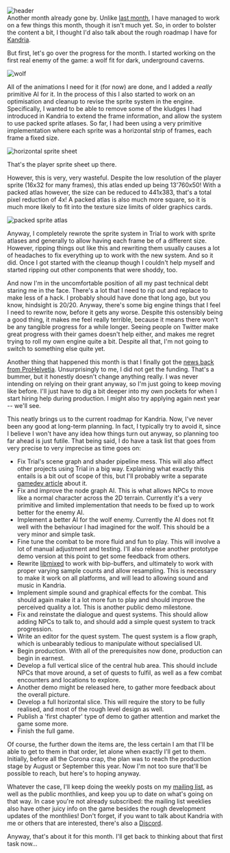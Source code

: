 ![header](https://filebox.tymoon.eu//file/TVRrNE9BPT0=)  
Another month already gone by. Unlike [last month](https://reader.tymoon.eu/article/383), I have managed to work on a few things this month, though it isn't much yet. So, in order to bolster the content a bit, I thought I'd also talk about the rough roadmap I have for [Kandria](https://kandria.com).

But first, let's go over the progress for the month. I started working on the first real enemy of the game: a wolf fit for dark, underground caverns.

![wolf](https://filebox.tymoon.eu//file/TVRrNE9BPT0=)

All of the animations I need for it (for now) are done, and I added a *really* primitive AI for it. In the process of this I also started to work on an optimisation and cleanup to revise the sprite system in the engine. Specifically, I wanted to be able to remove some of the kludges I had introduced in Kandria to extend the frame information, and allow the system to use packed sprite atlases. So far, I had been using a very primitive implementation where each sprite was a horizontal strip of frames, each frame a fixed size.

![horizontal sprite sheet](https://filebox.tymoon.eu//file/TVRrNE5nPT0=)

That's the player sprite sheet up there.

However, this is very, very wasteful. Despite the low resolution of the player sprite (16x32 for many frames), this atlas ended up being 13'760x50! With a packed atlas however, the size can be reduced to 441x383, that's a total pixel reduction of 4x! A packed atlas is also much more square, so it is much more likely to fit into the texture size limits of older graphics cards.

![packed sprite atlas](https://filebox.tymoon.eu//file/TVRrNE53PT0=)

Anyway, I completely rewrote the sprite system in Trial to work with sprite atlases and generally to allow having each frame be of a different size. However, ripping things out like this and rewriting them usually causes a lot of headaches to fix everything up to work with the new system. And so it did. Once I got started with the cleanup though I couldn't help myself and started ripping out other components that were shoddy, too.

And now I'm in the uncomfortable position of all my past technical debt staring me in the face. There's a lot that I need to rip out and replace to make less of a hack. I probably should have done that long ago, but you know, hindsight is 20/20. Anyway, there's some big engine things that I feel I need to rewrite now, before it gets any worse. Despite this ostensibly being a good thing, it makes me feel really terrible, because it means there won't be any tangible progress for a while longer. Seeing people on Twitter make great progress with their games doesn't help either, and makes me regret trying to roll my own engine quite a bit. Despite all that, I'm not going to switch to something else quite yet.

Another thing that happened this month is that I finally got the [news back from ProHelvetia](https://reader.tymoon.eu/article/381). Unsurprisingly to me, I did not get the funding. That's a bummer, but it honestly doesn't change anything really. I was never intending on relying on their grant anyway, so I'm just going to keep moving like before. I'll just have to dig a bit deeper into my own pockets for when I start hiring help during production. I might also try applying again next year -- we'll see.

This neatly brings us to the current roadmap for Kandria. Now, I've never been any good at long-term planning. In fact, I typically try to avoid it, since I believe I won't have any idea how things turn out anyway, so planning too far ahead is just futile. That being said, I do have a task list that goes from very precise to very imprecise as time goes on:

- Fix Trial's scene graph and shader pipeline mess. This will also affect other projects using Trial in a big way. Explaining what exactly this entails is a bit out of scope of this, but I'll probably write a separate [gamedev article](https://reader.tymoon.eu/tagged/s:gamedev) about it.
- Fix and improve the node graph AI. This is what allows NPCs to move like a normal character across the 2D terrain. Currently it's a very primitive and limited implementation that needs to be fixed up to work better for the enemy AI.
- Implement a better AI for the wolf enemy. Currently the AI does not fit well with the behaviour I had imagined for the wolf. This should be a very minor and simple task.
- Fine tune the combat to be more fluid and fun to play. This will involve a lot of manual adjustment and testing. I'll also release another prototype demo version at this point to get some feedback from others.
- Rewrite [libmixed](https://github.com/shirakumo/libmixed) to work with bip-buffers, and ultimately to work with proper varying sample counts and allow resampling. This is necessary to make it work on all platforms, and will lead to allowing sound and music in Kandria.
- Implement simple sound and graphical effects for the combat. This should again make it a lot more fun to play and should improve the perceived quality a lot. This is another public demo milestone.
- Fix and reinstate the dialogue and quest systems. This should allow adding NPCs to talk to, and should add a simple quest system to track progression.
- Write an editor for the quest system. The quest system is a flow graph, which is unbearably tedious to manipulate without specialised UI.
- Begin production. With all of the prerequisites now done, production can begin in earnest.
- Develop a full vertical slice of the central hub area. This should include NPCs that move around, a set of quests to fulfil, as well as a few combat encounters and locations to explore.
- Another demo might be released here, to gather more feedback about the overall picture.
- Develop a full horizontal slice. This will require the story to be fully realised, and most of the rough level design as well.
- Publish a 'first chapter' type of demo to gather attention and market the game some more.
- Finish the full game.

Of course, the further down the items are, the less certain I am that I'll be able to get to them in that order, let alone when exactly I'll get to them. Initially, before all the Corona crap, the plan was to reach the production stage by August or September this year. Now I'm not too sure that'll be possible to reach, but here's to hoping anyway.

Whatever the case, I'll keep doing the weekly posts on my [mailing list](https://kandria.com#subscribe), as well as the public monthlies, and keep you up to date on what's going on that way. In case you're not already subscribed: the mailing list weeklies also have other juicy info on the game besides the rough development updates of the monthlies! Don't forget, if you want to talk about Kandria with me or others that are interested, there's also a [Discord](https://discord.gg/WNTygau).

Anyway, that's about it for this month. I'll get back to thinking about that first task now...
